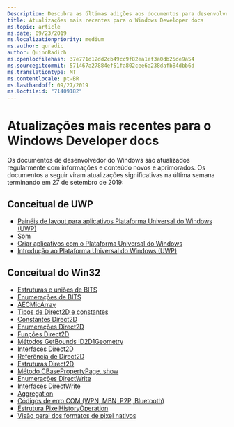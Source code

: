 ```yaml
---
Description: Descubra as últimas adições aos documentos para desenvolvedores do Windows.
title: Atualizações mais recentes para o Windows Developer docs
ms.topic: article
ms.date: 09/23/2019
ms.localizationpriority: medium
ms.author: quradic
author: QuinnRadich
ms.openlocfilehash: 37e771d12dd2cb49cc9f82ea1ef3a0db25de9a54
ms.sourcegitcommit: 571467a27884ef51fa802cee6a238dafb84dbb6d
ms.translationtype: MT
ms.contentlocale: pt-BR
ms.lasthandoff: 09/27/2019
ms.locfileid: "71409182"
---
```

# <a name="latest-updates-to-the-windows-developer-docs"></a>Atualizações mais recentes para o Windows Developer docs

Os documentos de desenvolvedor do Windows são atualizados regularmente com informações e conteúdo novos e aprimorados. Os documentos a seguir viram atualizações significativas na última semana terminando em 27 de setembro de 2019:

## <a name="uwp-conceptual"></a>Conceitual de UWP

<ul>
<li><a href="https://docs.microsoft.com/windows/uwp/design/layout/layout-panels">Painéis de layout para aplicativos Plataforma Universal do Windows (UWP)</a></li>
<li><a href="https://docs.microsoft.com/windows/uwp/design/style/sound">Som</a></li>
<li><a href="https://docs.microsoft.com/windows/uwp/get-started/create-uwp-apps">Criar aplicativos com o Plataforma Universal do Windows</a></li>
<li><a href="https://docs.microsoft.com/windows/uwp/get-started/index">Introdução ao Plataforma Universal do Windows (UWP)</a></li>
</ul>


## <a name="win32-conceptual"></a>Conceitual do Win32

<ul>
<li><a href="https://docs.microsoft.com/windows/desktop/Bits/bits-c---structures-and-unions">Estruturas e uniões de BITS</a></li>
<li><a href="https://docs.microsoft.com/windows/desktop/Bits/bits-enumerations">Enumerações de BITS</a></li>
<li><a href="https://docs.microsoft.com/windows/desktop/CoreAudio/aecmicarray">AECMicArray</a></li>
<li><a href="https://docs.microsoft.com/windows/desktop/Direct2D/datatypes-and-constants">Tipos de Direct2D e constantes</a></li>
<li><a href="https://docs.microsoft.com/windows/desktop/Direct2D/direct2d-constants">Constantes Direct2D</a></li>
<li><a href="https://docs.microsoft.com/windows/desktop/Direct2D/enumerations">Enumerações Direct2D</a></li>
<li><a href="https://docs.microsoft.com/windows/desktop/Direct2D/functions">Funções Direct2D</a></li>
<li><a href="https://docs.microsoft.com/windows/desktop/Direct2D/id2d1geometry-getbounds">Métodos GetBounds ID2D1Geometry</a></li>
<li><a href="https://docs.microsoft.com/windows/desktop/Direct2D/interfaces">Interfaces Direct2D</a></li>
<li><a href="https://docs.microsoft.com/windows/desktop/Direct2D/reference">Referência de Direct2D</a></li>
<li><a href="https://docs.microsoft.com/windows/desktop/Direct2D/structures">Estruturas Direct2D</a></li>
<li><a href="https://docs.microsoft.com/windows/desktop/DirectShow/cbasepropertypage-show">Método CBasePropertyPage. show</a></li>
<li><a href="https://docs.microsoft.com/windows/desktop/DirectWrite/enumerations">Enumerações DirectWrite</a></li>
<li><a href="https://docs.microsoft.com/windows/desktop/DirectWrite/interfaces">Interfaces DirectWrite</a></li>
<li><a href="https://docs.microsoft.com/windows/desktop/com/aggregation">Aggregation</a></li>
<li><a href="https://docs.microsoft.com/windows/desktop/com/com-error-codes-9">Códigos de erro COM (WPN, MBN, P2P, Bluetooth)</a></li>
<li><a href="https://docs.microsoft.com/windows/desktop/direct3dtools/pixelhistoryoperation">Estrutura PixelHistoryOperation</a></li>
<li><a href="https://docs.microsoft.com/windows/desktop/wic/-wic-codec-native-pixel-formats">Visão geral dos formatos de pixel nativos</a></li>
</ul>


